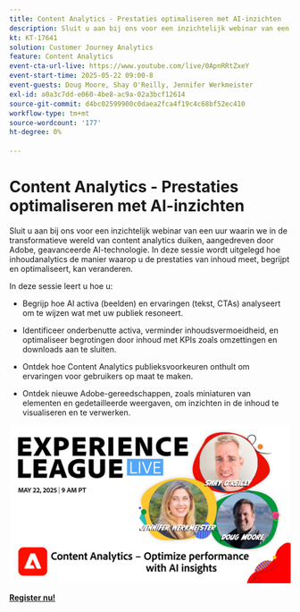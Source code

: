 ```yaml
---
title: Content Analytics - Prestaties optimaliseren met AI-inzichten
description: Sluit u aan bij ons voor een inzichtelijk webinar van een uur waarin we in de transformatieve wereld van content analytics duiken, aangedreven door Adobe, geavanceerde AI-technologie. In deze sessie wordt uitgelegd hoe inhoudanalytics de manier waarop u de prestaties van inhoud meet, begrijpt en optimaliseert, kan veranderen.
kt: KT-17641
solution: Customer Journey Analytics
feature: Content Analytics
event-cta-url-live: https://www.youtube.com/live/0ApnRRtZxeY
event-start-time: 2025-05-22 09:00-8
event-guests: Doug Moore, Shay O'Reilly, Jennifer Werkmeister
exl-id: a0a3c7dd-e060-4be8-ac9a-02a3bcf12614
source-git-commit: d4bc02599900c0daea2fca4f19c4c68bf52ec410
workflow-type: tm+mt
source-wordcount: '177'
ht-degree: 0%

---
```


# Content Analytics - Prestaties optimaliseren met AI-inzichten

Sluit u aan bij ons voor een inzichtelijk webinar van een uur waarin we in de transformatieve wereld van content analytics duiken, aangedreven door Adobe, geavanceerde AI-technologie. In deze sessie wordt uitgelegd hoe inhoudanalytics de manier waarop u de prestaties van inhoud meet, begrijpt en optimaliseert, kan veranderen.

In deze sessie leert u hoe u:
* Begrijp hoe AI activa (beelden) en ervaringen (tekst, CTAs) analyseert om te wijzen wat met uw publiek resoneert.

* Identificeer onderbenutte activa, verminder inhoudsvermoeidheid, en optimaliseer begrotingen door inhoud met KPIs zoals omzettingen en downloads aan te sluiten.

* Ontdek hoe Content Analytics publieksvoorkeuren onthult om ervaringen voor gebruikers op maat te maken.

* Ontdek nieuwe Adobe-gereedschappen, zoals miniaturen van elementen en gedetailleerde weergaven, om inzichten in de inhoud te visualiseren en te verwerken.

[![ ExL LIVE 22 Mei 2025 ](assets/May-22-2025-WebBanner.jpg) ](https://engage.adobe.com/ExpLeagueLive-250522.html)

[**Register nu!** ](https://engage.adobe.com/ExpLeagueLive-250522.html)
